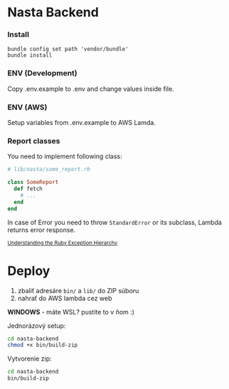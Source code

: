 # Nasta Backend

### Install
```shell script
bundle config set path 'vendor/bundle'
bundle install
```

### ENV (Development)
Copy .env.example to .env and change values inside file.

### ENV (AWS)
Setup variables from .env.example to AWS Lamda.

### Report classes

You need to implement following class:

```ruby
# lib/nasta/some_report.rb

class SomeReport
  def fetch
    # ...
  end
end
```

In case of Error you need to throw `StandardError` or its subclass, Lambda returns error response.

<small>[Understanding the Ruby Exception Hierarchy](https://www.honeybadger.io/blog/understanding-the-ruby-exception-hierarchy/)</small>

# Deploy
1. zbaliť adresáre `bin/` a `lib/` do ZIP súboru
2. nahrať do AWS lambda cez web

**WINDOWS** - máte WSL? pustite to v ňom :)

Jednorázový setup:
```bash
cd nasta-backend
chmod +x bin/build-zip
```

Vytvorenie zip:
```bash
cd nasta-backend
bin/build-zip
```
